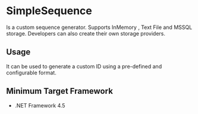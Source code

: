 # SimpleSequence
Is a custom sequence generator. Supports InMemory , Text File and MSSQL storage. Developers can also create their own storage providers.

## Usage
It can be used to generate a custom ID using a pre-defined and configurable format.



## Minimum Target Framework 
- .NET Framework 4.5
